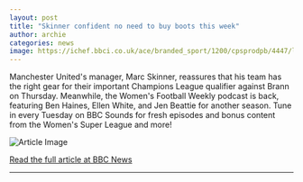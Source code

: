 ```yaml
---
layout: post
title: "Skinner confident no need to buy boots this week"
author: archie
categories: news
image: https://ichef.bbci.co.uk/ace/branded_sport/1200/cpsprodpb/4447/live/b8cc54c0-939e-11f0-afac-7fc88e0d02fd.jpg
---
```

Manchester United's manager, Marc Skinner, reassures that his team has the right gear for their important Champions League qualifier against Brann on Thursday. Meanwhile, the Women's Football Weekly podcast is back, featuring Ben Haines, Ellen White, and Jen Beattie for another season. Tune in every Tuesday on BBC Sounds for fresh episodes and bonus content from the Women's Super League and more!

![Article Image](https://ichef.bbci.co.uk/ace/branded_sport/1200/cpsprodpb/4447/live/b8cc54c0-939e-11f0-afac-7fc88e0d02fd.jpg)

[Read the full article at BBC News](https://www.bbc.com/sport/football/articles/cwydg3l909yo?at_medium=RSS&at_campaign=rss)

---
